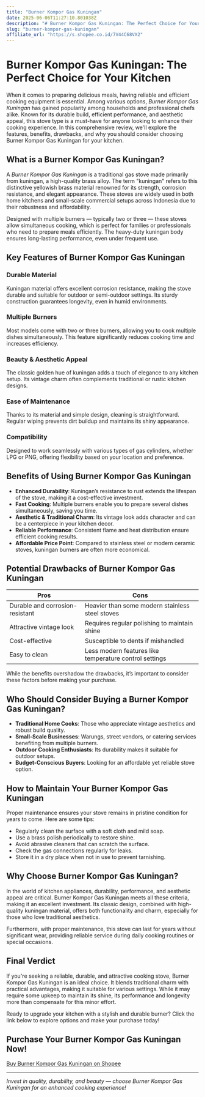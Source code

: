 ```yaml
---
title: "Burner Kompor Gas Kuningan"
date: 2025-06-06T11:27:10.801038Z
description: "# Burner Kompor Gas Kuningan: The Perfect Choice for Your Kitchen..."
slug: "burner-kompor-gas-kuningan"
affiliate_url: "https://s.shopee.co.id/7V44C68VX2"
---
```

# Burner Kompor Gas Kuningan: The Perfect Choice for Your Kitchen

When it comes to preparing delicious meals, having reliable and efficient cooking equipment is essential. Among various options, *Burner Kompor Gas Kuningan* has gained popularity among households and professional chefs alike. Known for its durable build, efficient performance, and aesthetic appeal, this stove type is a must-have for anyone looking to enhance their cooking experience. In this comprehensive review, we'll explore the features, benefits, drawbacks, and why you should consider choosing Burner Kompor Gas Kuningan for your kitchen.

## What is a Burner Kompor Gas Kuningan?

A *Burner Kompor Gas Kuningan* is a traditional gas stove made primarily from kuningan, a high-quality brass alloy. The term "kuningan" refers to this distinctive yellowish brass material renowned for its strength, corrosion resistance, and elegant appearance. These stoves are widely used in both home kitchens and small-scale commercial setups across Indonesia due to their robustness and affordability.

Designed with multiple burners — typically two or three — these stoves allow simultaneous cooking, which is perfect for families or professionals who need to prepare meals efficiently. The heavy-duty kuningan body ensures long-lasting performance, even under frequent use.

## Key Features of Burner Kompor Gas Kuningan

### Durable Material
Kuningan material offers excellent corrosion resistance, making the stove durable and suitable for outdoor or semi-outdoor settings. Its sturdy construction guarantees longevity, even in humid environments.

### Multiple Burners
Most models come with two or three burners, allowing you to cook multiple dishes simultaneously. This feature significantly reduces cooking time and increases efficiency.

### Beauty & Aesthetic Appeal
The classic golden hue of kuningan adds a touch of elegance to any kitchen setup. Its vintage charm often complements traditional or rustic kitchen designs.

### Ease of Maintenance
Thanks to its material and simple design, cleaning is straightforward. Regular wiping prevents dirt buildup and maintains its shiny appearance.

### Compatibility
Designed to work seamlessly with various types of gas cylinders, whether LPG or PNG, offering flexibility based on your location and preference.

## Benefits of Using Burner Kompor Gas Kuningan

- **Enhanced Durability**: Kuningan’s resistance to rust extends the lifespan of the stove, making it a cost-effective investment.
- **Fast Cooking**: Multiple burners enable you to prepare several dishes simultaneously, saving you time.
- **Aesthetic & Traditional Charm**: Its vintage look adds character and can be a centerpiece in your kitchen decor.
- **Reliable Performance**: Consistent flame and heat distribution ensure efficient cooking results.
- **Affordable Price Point**: Compared to stainless steel or modern ceramic stoves, kuningan burners are often more economical.

## Potential Drawbacks of Burner Kompor Gas Kuningan

| Pros                     | Cons                                                      |
|--------------------------|-----------------------------------------------------------|
| Durable and corrosion-resistant | Heavier than some modern stainless steel stoves             |
| Attractive vintage look | Requires regular polishing to maintain shine             |
| Cost-effective | Susceptible to dents if mishandled                         |
| Easy to clean | Less modern features like temperature control settings |

While the benefits overshadow the drawbacks, it’s important to consider these factors before making your purchase.

## Who Should Consider Buying a Burner Kompor Gas Kuningan?

- **Traditional Home Cooks**: Those who appreciate vintage aesthetics and robust build quality.
- **Small-Scale Businesses**: Warungs, street vendors, or catering services benefiting from multiple burners.
- **Outdoor Cooking Enthusiasts**: Its durability makes it suitable for outdoor setups.
- **Budget-Conscious Buyers**: Looking for an affordable yet reliable stove option.

## How to Maintain Your Burner Kompor Gas Kuningan

Proper maintenance ensures your stove remains in pristine condition for years to come. Here are some tips:

- Regularly clean the surface with a soft cloth and mild soap.
- Use a brass polish periodically to restore shine.
- Avoid abrasive cleaners that can scratch the surface.
- Check the gas connections regularly for leaks.
- Store it in a dry place when not in use to prevent tarnishing.

## Why Choose Burner Kompor Gas Kuningan?

In the world of kitchen appliances, durability, performance, and aesthetic appeal are critical. Burner Kompor Gas Kuningan meets all these criteria, making it an excellent investment. Its classic design, combined with high-quality kuningan material, offers both functionality and charm, especially for those who love traditional aesthetics.

Furthermore, with proper maintenance, this stove can last for years without significant wear, providing reliable service during daily cooking routines or special occasions.

## Final Verdict

If you're seeking a reliable, durable, and attractive cooking stove, Burner Kompor Gas Kuningan is an ideal choice. It blends traditional charm with practical advantages, making it suitable for various settings. While it may require some upkeep to maintain its shine, its performance and longevity more than compensate for this minor effort.

Ready to upgrade your kitchen with a stylish and durable burner? Click the link below to explore options and make your purchase today!

## Purchase Your Burner Kompor Gas Kuningan Now!

[Buy Burner Kompor Gas Kuningan on Shopee](https://s.shopee.co.id/7V44C68VX2)

---

*Invest in quality, durability, and beauty — choose Burner Kompor Gas Kuningan for an enhanced cooking experience!*